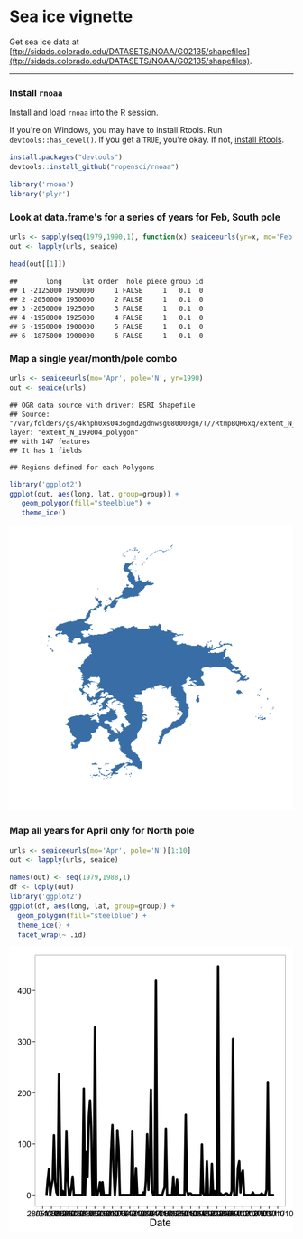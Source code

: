 <!--
%\VignetteEngine{knitr::knitr}
%\VignetteIndexEntry{Sea ice vignette}
-->

Sea ice vignette
======

Get sea ice data at [ftp://sidads.colorado.edu/DATASETS/NOAA/G02135/shapefiles](ftp://sidads.colorado.edu/DATASETS/NOAA/G02135/shapefiles).

********************

### Install `rnoaa`

Install and load `rnoaa` into the R session.

If you're on Windows, you may have to install Rtools. Run `devtools::has_devel()`. If you get a `TRUE`, you're okay. If not, [install Rtools](http://cran.r-project.org/bin/windows/Rtools/).


```r
install.packages("devtools")
devtools::install_github("ropensci/rnoaa")
```


```r
library('rnoaa')
library('plyr')
```

### Look at data.frame's for a series of years for Feb, South pole


```r
urls <- sapply(seq(1979,1990,1), function(x) seaiceeurls(yr=x, mo='Feb', pole='S'))
out <- lapply(urls, seaice)
```


```r
head(out[[1]])
```

```
##       long     lat order  hole piece group id
## 1 -2125000 1950000     1 FALSE     1   0.1  0
## 2 -2050000 1950000     2 FALSE     1   0.1  0
## 3 -2050000 1925000     3 FALSE     1   0.1  0
## 4 -1950000 1925000     4 FALSE     1   0.1  0
## 5 -1950000 1900000     5 FALSE     1   0.1  0
## 6 -1875000 1900000     6 FALSE     1   0.1  0
```

### Map a single year/month/pole combo


```r
urls <- seaiceeurls(mo='Apr', pole='N', yr=1990)
out <- seaice(urls)
```

```
## OGR data source with driver: ESRI Shapefile 
## Source: "/var/folders/gs/4khph0xs0436gmd2gdnwsg080000gn/T//RtmpBQH6xq/extent_N_199004_polygon", layer: "extent_N_199004_polygon"
## with 147 features
## It has 1 fields
```

```
## Regions defined for each Polygons
```

```r
library('ggplot2')
ggplot(out, aes(long, lat, group=group)) +
   geom_polygon(fill="steelblue") +
   theme_ice()
```

![plot of chunk unnamed-chunk-2](figure/unnamed-chunk-2-1.png) 

### Map all years for April only for North pole


```r
urls <- seaiceeurls(mo='Apr', pole='N')[1:10]
out <- lapply(urls, seaice)
```


```r
names(out) <- seq(1979,1988,1)
df <- ldply(out)
library('ggplot2')
ggplot(df, aes(long, lat, group=group)) +
  geom_polygon(fill="steelblue") +
  theme_ice() +
  facet_wrap(~ .id)
```

![plot of chunk unnamed-chunk-3](figure/unnamed-chunk-3-1.png) 
